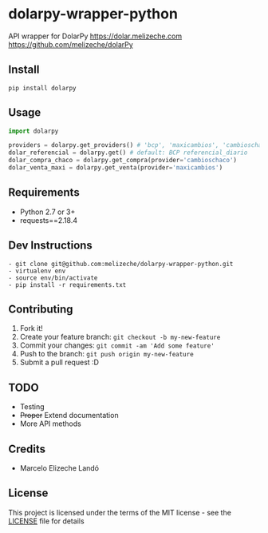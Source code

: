 # dolarpy-wrapper-python

API wrapper for DolarPy https://dolar.melizeche.com
https://github.com/melizeche/dolarPy

## Install

```
pip install dolarpy
```

## Usage
```python
import dolarpy

providers = dolarpy.get_providers() # 'bcp', 'maxicambios', 'cambioschaco', etc...
dolar_referencial = dolarpy.get() # default: BCP referencial_diario
dolar_compra_chaco = dolarpy.get_compra(provider='cambioschaco')
dolar_venta_maxi = dolarpy.get_venta(provider='maxicambios')

```

## Requirements

- Python 2.7 or 3+
- requests==2.18.4


## Dev Instructions
```
- git clone git@github.com:melizeche/dolarpy-wrapper-python.git
- virtualenv env
- source env/bin/activate
- pip install -r requirements.txt
```

## Contributing

1. Fork it!
2. Create your feature branch: `git checkout -b my-new-feature`
3. Commit your changes: `git commit -am 'Add some feature'`
4. Push to the branch: `git push origin my-new-feature`
5. Submit a pull request :D

## TODO

* Testing
* ~~Proper~~ Extend documentation
* More API methods

## Credits

* Marcelo Elizeche Landó

## License

This project is licensed under the terms of the MIT license - see the [LICENSE](LICENSE) file for details
